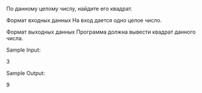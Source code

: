 

По данному целому числу, найдите его квадрат.

Формат входных данных
На вход дается одно целое число.

Формат выходных данных
Программа должна вывести квадрат данного числа.

Sample Input:

3

Sample Output:

9

